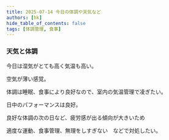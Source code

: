 ```yaml
---
title: 2025-07-14 今日の体調や天気など
authors: [hk]
hide_table_of_contents: false
tags: [体調管理, 食事]
---
```


### 天気と体調

今日は湿気がとても高く気温も高い。

空気が薄い感覚。

体調は睡眠、食事により良好なので、室内の気温管理で凌ぎたい。

<!-- truncate -->

日中のパフォーマンスは良好。

良好な体調の次の日など、疲労感が出る傾向が大きいため

適度な運動、食事管理、無理をしすぎない　などで対処したい。


